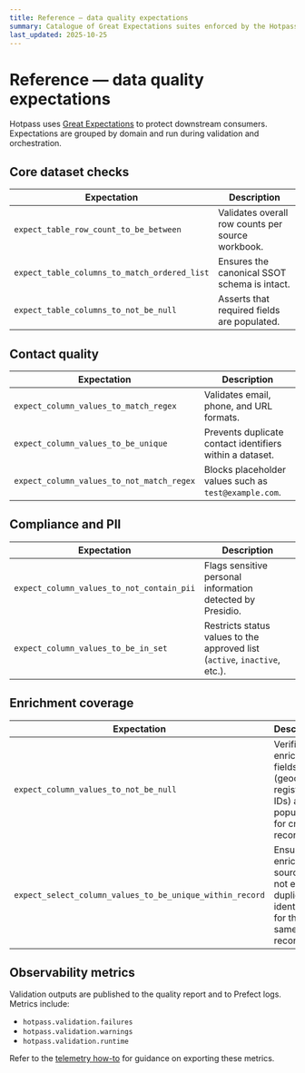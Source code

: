 ```yaml
---
title: Reference — data quality expectations
summary: Catalogue of Great Expectations suites enforced by the Hotpass pipeline.
last_updated: 2025-10-25
---
```


# Reference — data quality expectations

Hotpass uses [Great Expectations](https://greatexpectations.io/) to protect downstream consumers. Expectations are grouped by domain and run during validation and orchestration.

## Core dataset checks

| Expectation | Description |
| --- | --- |
| `expect_table_row_count_to_be_between` | Validates overall row counts per source workbook. |
| `expect_table_columns_to_match_ordered_list` | Ensures the canonical SSOT schema is intact. |
| `expect_table_columns_to_not_be_null` | Asserts that required fields are populated. |

## Contact quality

| Expectation | Description |
| --- | --- |
| `expect_column_values_to_match_regex` | Validates email, phone, and URL formats. |
| `expect_column_values_to_be_unique` | Prevents duplicate contact identifiers within a dataset. |
| `expect_column_values_to_not_match_regex` | Blocks placeholder values such as `test@example.com`. |

## Compliance and PII

| Expectation | Description |
| --- | --- |
| `expect_column_values_to_not_contain_pii` | Flags sensitive personal information detected by Presidio. |
| `expect_column_values_to_be_in_set` | Restricts status values to the approved list (`active`, `inactive`, etc.). |

## Enrichment coverage

| Expectation | Description |
| --- | --- |
| `expect_column_values_to_not_be_null` | Verifies that enrichment fields (geocodes, registry IDs) are populated for critical records. |
| `expect_select_column_values_to_be_unique_within_record` | Ensures enrichment sources do not emit duplicate identifiers for the same record. |

## Observability metrics

Validation outputs are published to the quality report and to Prefect logs. Metrics include:

- `hotpass.validation.failures`
- `hotpass.validation.warnings`
- `hotpass.validation.runtime`

Refer to the [telemetry how-to](../how-to-guides/orchestrate-and-observe.md) for guidance on exporting these metrics.
